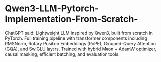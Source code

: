 # Qwen3-LLM-Pytorch-Implementation-From-Scratch-
ChatGPT said:  Lightweight LLM inspired by Qwen3, built from scratch in PyTorch. Full training pipeline with transformer components including RMSNorm, Rotary Position Embeddings (RoPE), Grouped-Query Attention (GQA), and SwiGLU layers. Trained with hybrid Muon + AdamW optimizer, causal masking, efficient batching, and evaluation tools.
